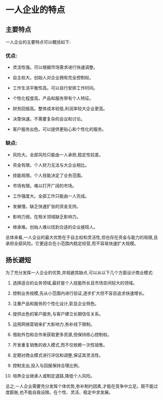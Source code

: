 # 一人企业的特点

## 主要特点

一人企业的主要特点可以概括如下:

### 优点:

- 灵活性强。可以根据市场需求进行快速调整。

- 自主权大。创始人对企业拥有完全控制权。

- 工作生活平衡性高。可以自行安排工作时间。

- 个性化程度高。产品和服务带有个人特征。

- 财务回报高。整体成本较低,利润率较大企业更高。

- 决策快速。不需要复杂的会议和讨论。 

- 客户服务出色。可以提供更贴心和个性化的服务。

### 缺点:

- 风险大。全部风险只能由一人承担,稳定性较差。

- 资金有限。个人财力无法与大企业相比。

- 技能局限。个人技能决定了业务范围。

- 市场有限。难以打开广阔的市场。

- 工作强度大。全部工作只能由一人完成。

- 发展慢。缺乏快速扩张的资金支持。

- 影响力弱。在相关领域缺乏影响力。

- 继承难。创始人难以找到合适的企业接班人。

总体来看,一人企业的最大优势在于自主权和灵活性,但也存在资金与能力的局限,且承担全部风险。它更适合在小范围内稳定经营,而不容易快速扩大规模。

## 扬长避短

为了充分发挥一人企业的优势,并规避其缺点,可以从以下几个方面设计商业模式:

1. 选择适合的业务领域,最好是个人技能所长且市场空间较大的领域。

2. 控制业务规模,先从小范围内进行验证,逐步扩大但不盲目追求快速增长。

3. 注重产品和服务的个性化设计,彰显企业特色。

4. 提供出色的客户服务,与客户建立长期信任关系。

5. 运用网络营销来扩大影响力,弥补线下限制。

6. 借助外包和合作来获取更多资源,但保持核心控制权。

7. 开发重复销售的收入模式,而不仅依赖一次性销售。

8. 定期对商业模式进行评估和调整,保证其灵活性。

9. 控制支出,投入与回报保持合理比例。

10. 培养企业继承人或制定退路,降低个人风险。

总之,一人企业需要充分发挥个体优势,弥补制约因素,才能在竞争中立足。既不能过度膨胀,也不能自我设限。在个性、灵活、稳定中求发展。
